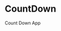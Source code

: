 # CountDown
 Count Down App
      
              
                                                                
                                                                                    
                                                                                          
                                                                              
                                                                
                                           
                        
                   
    
 
   
